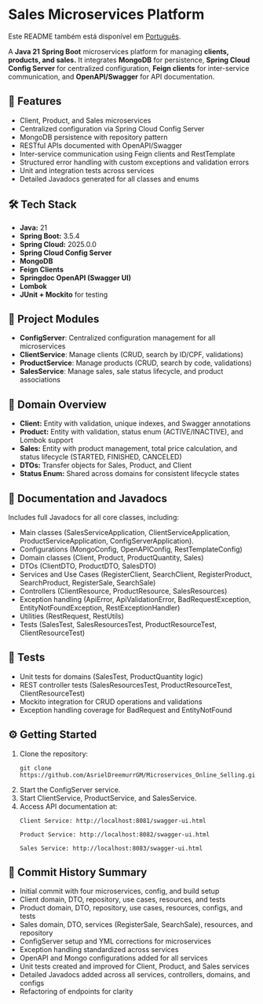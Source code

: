 <h1>Sales Microservices Platform</h1>
<p>
  Este README também está disponível em <a href="./README.pt-br.md">Português</a>.
</p>
<p>
  A <strong>Java 21</strong> <strong>Spring Boot</strong> microservices platform for managing
  <strong>clients, products, and sales.</strong>
  It integrates <strong>MongoDB</strong> for persistence, <strong>Spring Cloud Config Server</strong>
  for centralized configuration, <strong>Feign clients</strong> for inter-service communication,
  and <strong>OpenAPI/Swagger</strong> for API documentation.
</p>
<h2>🚀 Features</h2>
<ul>
  <li>Client, Product, and Sales microservices</li>
  <li>Centralized configuration via Spring Cloud Config Server</li>
  <li>MongoDB persistence with repository pattern</li>
  <li>RESTful APIs documented with OpenAPI/Swagger</li>
  <li>Inter-service communication using Feign clients and RestTemplate</li>
  <li>Structured error handling with custom exceptions and validation errors</li>
  <li>Unit and integration tests across services</li>
  <li>Detailed Javadocs generated for all classes and enums</li>
</ul>
<h2>🛠️ Tech Stack</h2>
<ul>
  <li><strong>Java:</strong> 21</li>
  <li><strong>Spring Boot:</strong> 3.5.4</li>
  <li><strong>Spring Cloud:</strong> 2025.0.0</li>
  <li><strong>Spring Cloud Config Server</strong></li>
  <li><strong>MongoDB</strong></li>
  <li><strong>Feign Clients</strong></li>
  <li><strong>Springdoc OpenAPI (Swagger UI)</strong></li>
  <li><strong>Lombok</strong></li>
  <li><strong>JUnit + Mockito</strong> for testing</li>
</ul>
<h2>📂 Project Modules</h2>
<ul>
  <li><strong>ConfigServer</strong>: Centralized configuration management for all microservices</li>
  <li><strong>ClientService</strong>: Manage clients (CRUD, search by ID/CPF, validations)</li>
  <li><strong>ProductService</strong>: Manage products (CRUD, search by code, validations)</li>
  <li><strong>SalesService</strong>: Manage sales, sale status lifecycle, and product associations</li>
</ul>
<h2>📑 Domain Overview</h2>
<ul>
  <li><strong>Client:</strong> Entity with validation, unique indexes, and Swagger annotations</li>
  <li><strong>Product:</strong> Entity with validation, status enum (ACTIVE/INACTIVE), and Lombok support</li>
  <li><strong>Sales:</strong> Entity with product management, total price calculation, and status lifecycle (STARTED,
    FINISHED, CANCELED)</li>
  <li><strong>DTOs:</strong> Transfer objects for Sales, Product, and Client</li>
  <li><strong>Status Enum:</strong> Shared across domains for consistent lifecycle states</li>
</ul>
<h2>📘 Documentation and Javadocs</h2>
<p>Includes full Javadocs for all core classes, including:</p>
<ul>
  <li>Main classes (SalesServiceApplication, ClientServiceApplication, ProductServiceApplication,
    ConfigServerApplication).</li>
  <li>Configurations (MongoConfig, OpenAPIConfig, RestTemplateConfig)</li>
  <li>Domain classes (Client, Product, ProductQuantity, Sales)</li>
  <li>DTOs (ClientDTO, ProductDTO, SalesDTO)</li>
  <li>Services and Use Cases (RegisterClient, SearchClient, RegisterProduct, SearchProduct, RegisterSale, SearchSale)
  </li>
  <li>Controllers (ClientResource, ProductResource, SalesResources)</li>
  <li>Exception handling (ApiError, ApiValidationError, BadRequestException, EntityNotFoundException,
    RestExceptionHandler)</li>
  <li>Utilities (RestRequest, RestUtils)</li>
  <li>Tests (SalesTest, SalesResourcesTest, ProductResourceTest, ClientResourceTest)</li>
</ul>
<h2>🧪 Tests</h2>
<ul>
  <li>Unit tests for domains (SalesTest, ProductQuantity logic)</li>
  <li>REST controller tests (SalesResourcesTest, ProductResourceTest, ClientResourceTest)</li>
  <li>Mockito integration for CRUD operations and validations</li>
  <li>Exception handling coverage for BadRequest and EntityNotFound</li>
</ul>
<h2>⚙️ Getting Started</h2>
<ol>
  <li>Clone the repository:
    <pre><code>git clone https://github.com/AsrielDreemurrGM/Microservices_Online_Selling.git</code></pre>
  </li>
  <li>Start the ConfigServer service.</li>
  <li>Start ClientService, ProductService, and SalesService.</li>
  <li>Access API documentation at:
    <pre><code>Client Service: http://localhost:8081/swagger-ui.html</code></pre>
    <pre><code>Product Service: http://localhost:8082/swagger-ui.html</code></pre>
    <pre><code>Sales Service: http://localhost:8083/swagger-ui.html</code></pre>
  </li>
</ol>
<h2>📜 Commit History Summary</h2>
<ul>
  <li>Initial commit with four microservices, config, and build setup</li>
  <li>Client domain, DTO, repository, use cases, resources, and tests</li>
  <li>Product domain, DTO, repository, use cases, resources, configs, and tests</li>
  <li>Sales domain, DTO, services (RegisterSale, SearchSale), resources, and repository</li>
  <li>ConfigServer setup and YML corrections for microservices</li>
  <li>Exception handling standardized across services</li>
  <li>OpenAPI and Mongo configurations added for all services</li>
  <li>Unit tests created and improved for Client, Product, and Sales services</li>
  <li>Detailed Javadocs added across all services, controllers, domains, and configs</li>
  <li>Refactoring of endpoints for clarity</li>
</ul>
